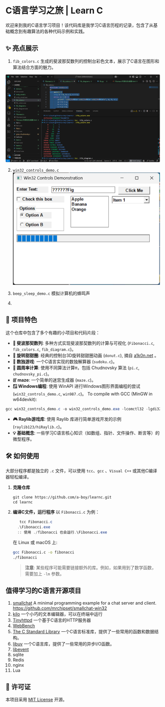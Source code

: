 # C语言学习之旅 | Learn C

欢迎来到我的C语言学习项目！该代码库是我学习C语言历程的记录，包含了从基础概念到有趣算法的各种代码示例和实践。

## ✨ 亮点展示

1. `fib_colors.c` 生成的斐波那契数列的控制台彩色文本，展示了C语言在图形和算法结合方面的魅力。

![斐波那契数列颜色可视化](screenshot/fib_colors--20250716.png)

2. `win32_controls_demo.c`
   ![](screenshot/win32_controls_demo.exe.png)

3. `beep_sleep_demo.c` 模拟计算机的蜂鸣声
4.

## 🚀 项目特色

这个仓库中包含了多个有趣的小项目和代码片段：

- **🔢 斐波那契数列**: 多种方式实现斐波那契数列的计算与可视化 (`Fibonacci.c`, `fib_colors.c`, `fib_diagram.c`)。
- **🍩 旋转甜甜圈**: 经典的控制台3D旋转甜甜圈动画 (`donut.c`), 摘自 [a1k0n.net](https://www.a1k0n.net/2021/01/13/optimizing-donut.html) 。
- **🧩 数独游戏**: 一个C语言实现的数独解算器 (`sudoku.c`)。
- **🥧 圆周率计算**: 使用不同算法计算π，包括 Chudnovsky 算法 (`pi.c`, `chudnovsky_pi.c`)。
- **ꡙ‍ maze**: 一个简单的迷宫生成器 (`maze.c`)。
- **🪟 Windows编程**: 使用 WinAPI 进行Windows图形界面编程的尝试 (`win32_controls_demo.c`, `win987.c`)。 To compile with GCC (MinGW in w64devkit):
 ```PowerShell
 gcc win32_controls_demo.c -o win32_controls_demo.exe -lcomctl32 -lgdi32 -luser32
 ```
 
- **🎮 Raylib游戏库**: 使用 Raylib 库进行简单游戏开发的示例 (`raylib123/hiRaylib.c`)。
- **💡 基础概念**: 一些学习C语言核心知识（如数组、指针、文件操作、断言等）的微型程序。

## 🛠️ 如何使用

大部分程序都是独立的 `.c` 文件，可以使用 `tcc`、`gcc` 、`Visual C++` 或其他C编译器轻松编译。

1. **克隆仓库**
   ```
   git clone https://github.com/a-boy/learnc.git
   cd learnc
   ```

2. **编译C文件，运行程序**
   以 `Fibonacci.c` 为例：
   ```PowerShell
      tcc Fibonacci.c
     .\Fibonacci.exe
     :: 使用 ./fibonacci 也会运行.\Fibonacci.exe
   ```

   在 Linux 或 macOS 上:
   ```bash
   gcc Fibonacci.c -o fibonacci
   ./fibonacci
   ```

   > **注意**: 某些程序可能需要链接额外的库。例如，如果用到了数学函数，需要加上 `-lm` 参数。

## 值得学习的C语言开源项目

1. [smallchat](https://github.com/antirez/smallchat) A minimal programming example for a chat server and client.  
<https://github.com/mrchipset/smallchat-win32>
2. [kilo](https://github.com/antirez/kilo) 一个小巧的文本编辑器，可以在终端中运行
3. [Tinyhttpd](https://github.com/EZLippi/Tinyhttpd) 一个基于C语言的HTTP服务器
4.  [WebBench](https://github.com/EZLippi/WebBench)
5. [The C Standard Library](https://github.com/rxi/libs)  一个C语言标准库，提供了一些常用的函数和数据结构。
6. [libuv](https://github.com/libuv/libuv) 一个C语言库，提供了一些常用的异步I/O函数。
7. [libevent](https://github.com/libevent/libevent)
8. sqlite
9. Redis
10. nginx
11. Lua

## 📜 许可证

本项目采用 [MIT License](LICENSE) 开源。
